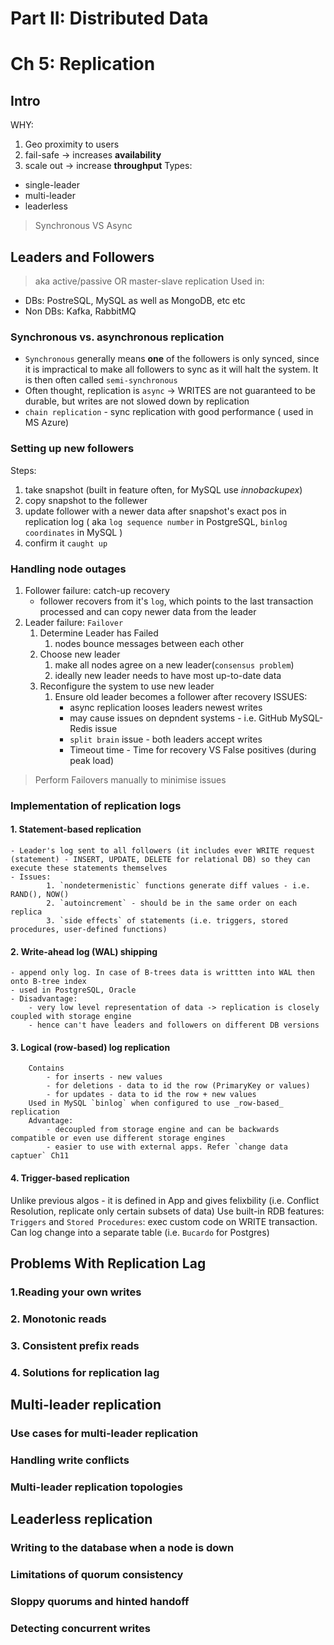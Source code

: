 # Part II: Distributed Data

# Ch 5: Replication

## Intro

WHY:
1. Geo proximity to users
2. fail-safe -> increases __availability__ 
3. scale out -> increase __throughput__
Types:
- single-leader
- multi-leader
- leaderless
> Synchronous VS Async

## Leaders and Followers

> aka active/passive OR master-slave replication
Used in: 
- DBs: PostreSQL, MySQL as well  as MongoDB, etc etc
- Non DBs: Kafka, RabbitMQ

### Synchronous vs. asynchronous replication

- `Synchronous` generally means __one__ of the followers is only synced, since it is impractical to make all followers to sync as it will halt the system. It is then often called `semi-synchronous`
- Often thought, replication is `async` -> WRITES are not guaranteed to be durable, but writes are not slowed down by replication
- `chain replication` - sync replication with good performance ( used in MS Azure)

### Setting up new followers

Steps:
1. take snapshot (built in feature often, for MySQL use _innobackupex_)
2. copy snapshot to the follewer
3. update follower with a newer data after snapshot's exact pos in replication log ( aka `log sequence number` in PostgreSQL, `binlog coordinates` in MySQL )
4. confirm it `caught up`

### Handling node outages

1. Follower failure: catch-up recovery
	- follower recovers from it's `log`, which points to the last transaction processed and can copy newer data from the leader
2. Leader failure: `Failover`
	1. Determine Leader has Failed
		1. nodes bounce messages between each other
	2. Choose new leader
		1. make all nodes agree on a new leader(`consensus problem`)
		2. ideally new leader needs to have most up-to-date data
	3. Reconfigure the system to use new leader
		1. Ensure old leader becomes a follower after recovery
		ISSUES:
			- async replication looses leaders newest writes
			- may cause issues on depndent systems - i.e. GitHub MySQL-Redis issue
			- `split brain` issue - both leaders accept writes
			- Timeout time - Time for recovery VS False positives (during peak load)

> Perform Failovers manually to minimise issues

### Implementation of replication logs

#### 1. Statement-based replication
	- Leader's log sent to all followers (it includes ever WRITE request (statement) - INSERT, UPDATE, DELETE for relational DB) so they can execute these statements themselves
	- Issues:
			1. `nondetermenistic` functions generate diff values - i.e. RAND(), NOW()
			2. `autoincrement` - should be in the same order on each replica
			3. `side effects` of statements (i.e. triggers, stored procedures, user-defined functions) 
#### 2. Write-ahead log (WAL) shipping

	- append only log. In case of B-trees data is writtten into WAL then onto B-tree index
	- used in PostgreSQL, Oracle
	- Disadvantage: 
		- very low level representation of data -> replication is closely coupled with storage engine
		- hence can't have leaders and followers on different DB versions
#### 3. Logical (row-based) log replication
		Contains
			- for inserts - new values
			- for deletions - data to id the row (PrimaryKey or values)
			- for updates - data to id the row + new values
		Used in MySQL `binlog` when configured to use _row-based_ replication
		Advantage:
			- decoupled from storage engine and can be backwards compatible or even use different storage engines
			- easier to use with external apps. Refer `change data captuer` Ch11
#### 4. Trigger-based replication

Unlike previous algos - it is defined in App and gives felixbility (i.e. Conflict Resolution, replicate only certain subsets of data)
Use built-in RDB features: `Triggers` and `Stored Procedures`: 
	exec custom code on WRITE transaction. Can log change into a separate table (i.e. `Bucardo` for Postgres) 

## Problems With Replication Lag

### 1.Reading your own writes

### 2. Monotonic reads

### 3. Consistent prefix reads

### 4. Solutions for replication lag

## Multi-leader replication

### Use cases for multi-leader replication

### Handling write conflicts

### Multi-leader replication topologies

## Leaderless replication

### Writing to the database when a node is down

### Limitations of quorum consistency

### Sloppy quorums and hinted handoff

### Detecting concurrent writes
